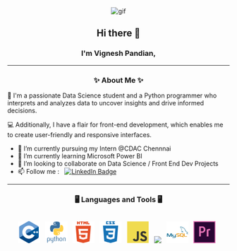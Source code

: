 <div align="center">
  <img src="https://media.giphy.com/media/gjrYDwbjnK8x36xZIO/giphy.gif" alt="gif" width="250">
  <br>
  <h2>Hi there 👋</h2> 
  <h3> I'm Vignesh Pandian, </h3>
  <hr>
  <h3>✨ About Me ✨</h3>
</div>

👋 I'm a passionate Data Science student and a Python programmer who interprets and analyzes data to uncover insights and drive informed decisions.

💻 Additionally, I have a flair for front-end development, which enables me to create user-friendly and responsive interfaces.

- 🔭 I’m currently pursuing my Intern @CDAC Chennnai
- 🌱 I’m currently learning Microsoft Power BI
- 👯 I’m looking to collaborate on Data Science / Front End Dev Projects
- 📫 Follow me :  &nbsp;  <a href="https://www.linkedin.com/in/vigneshpandian-/">  <img src="https://img.shields.io/badge/LinkedIn-blue?style=for-the-badge&logo=linkedin&logoColor=white" alt="LinkedIn Badge"/> </a>

<hr>

<div align="center">
  <h3> 🖥️ Languages and Tools 🖥️</h3> <br>
  <span> <img src="https://github.com/devicons/devicon/blob/master/icons/cplusplus/cplusplus-original.svg" width="50"> </span> &nbsp;
  <span> <img src="https://github.com/devicons/devicon/blob/master/icons/python/python-original-wordmark.svg" width="50"> </span> &nbsp;
  <span> <img src="https://github.com/devicons/devicon/blob/master/icons/html5/html5-plain-wordmark.svg" width="50"> </span> &nbsp;
  <span> <img src="https://github.com/devicons/devicon/blob/master/icons/css3/css3-plain-wordmark.svg" width="50"> </span> &nbsp;
  <span> <img src="https://github.com/devicons/devicon/blob/master/icons/javascript/javascript-original.svg" width="50"> </span> &nbsp;
  <span> <img src="https://repository-images.githubusercontent.com/596892/cc2c69ec-9251-4b33-8283-b86a8659c9cb" width="50" color="red"> </span> &nbsp;
  <span> <img src="https://github.com/devicons/devicon/blob/master/icons/mysql/mysql-original-wordmark.svg" width="50"> </span> &nbsp;
  <span> <img src="https://github.com/devicons/devicon/blob/master/icons/premierepro/premierepro-original.svg" width="50"> </span> &nbsp;
</div>




<!--
**Vignesh227/Vignesh227** is a ✨ _special_ ✨ repository because its `README.md` (this file) appears on your GitHub profile.

Here are some ideas to get you started:

- 🔭 I’m currently working on ...
- 🌱 I’m currently learning ...
- 👯 I’m looking to collaborate on ...
- 🤔 I’m looking for help with ...
- 💬 Ask me about ...
- 📫 How to reach me: ...
- 😄 Pronouns: ...
- ⚡ Fun fact: ...
-->
